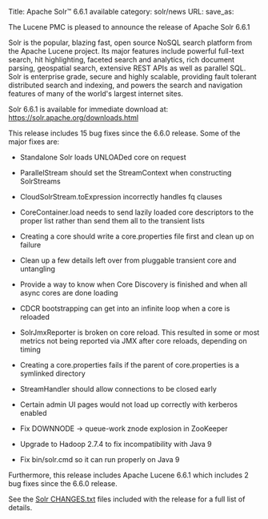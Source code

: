 Title: Apache Solr™ 6.6.1 available
category: solr/news
URL: 
save_as: 

The Lucene PMC is pleased to announce the release of Apache Solr 6.6.1

Solr is the popular, blazing fast, open source NoSQL search platform from the
Apache Lucene project. Its major features include powerful full-text search,
hit highlighting, faceted search and analytics, rich document parsing,
geospatial search, extensive REST APIs as well as parallel SQL. Solr is
enterprise grade, secure and highly scalable, providing fault tolerant
distributed search and indexing, and powers the search and navigation features
of many of the world's largest internet sites.

Solr 6.6.1 is available for immediate download at:
<https://solr.apache.org/downloads.html>

This release includes 15 bug fixes since the 6.6.0 release. Some of the major fixes are:

* Standalone Solr loads UNLOADed core on request

* ParallelStream should set the StreamContext when constructing SolrStreams

* CloudSolrStream.toExpression incorrectly handles fq clauses

* CoreContainer.load needs to send lazily loaded core descriptors to the proper list rather than send them all to the transient lists

* Creating a core should write a core.properties file first and clean up on failure

* Clean up a few details left over from pluggable transient core and untangling

* Provide a way to know when Core Discovery is finished and when all async cores are done loading

* CDCR bootstrapping can get into an infinite loop when a core is reloaded

* SolrJmxReporter is broken on core reload. This resulted in some or most metrics not being reported via JMX after core reloads, depending on timing

* Creating a core.properties fails if the parent of core.properties is a symlinked directory

* StreamHandler should allow connections to be closed early

* Certain admin UI pages would not load up correctly with kerberos enabled

* Fix DOWNNODE -> queue-work znode explosion in ZooKeeper

* Upgrade to Hadoop 2.7.4 to fix incompatibility with Java 9

* Fix bin/solr.cmd so it can run properly on Java 9

Furthermore, this release includes Apache Lucene 6.6.1 which includes 2 bug fixes since the 6.6.0 release.

See the [Solr CHANGES.txt](/docs/6_6_1/changes/Changes.html) files included
with the release for a full list of details.

